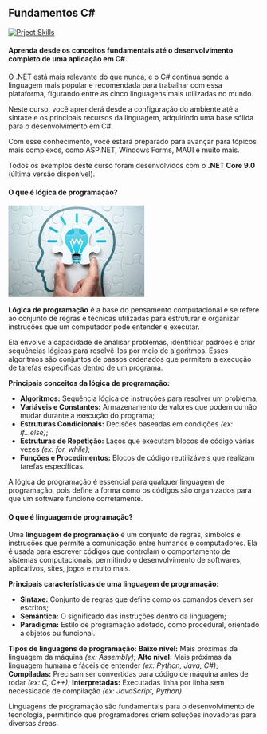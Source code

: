## Fundamentos C#
[![Prject Skills](https://skillicons.dev/icons?i=dotnet,cs)](https://skillicons.dev)

#### Aprenda desde os conceitos fundamentais até o desenvolvimento completo de uma aplicação em C#.

O .NET está mais relevante do que nunca, e o C# continua sendo a linguagem mais popular e recomendada para trabalhar com essa plataforma, figurando entre as cinco linguagens mais utilizadas no mundo.

Neste curso, você aprenderá desde a configuração do ambiente até a sintaxe e os principais recursos da linguagem, adquirindo uma base sólida para o desenvolvimento em C#.

Com esse conhecimento, você estará preparado para avançar para tópicos mais complexos, como ASP.NET, Windows Forms, MAUI e muito mais.

Todos os exemplos deste curso foram desenvolvidos com o **.NET Core 9.0** (última versão disponível).

#### O que é lógica de programação?
![](.doc/img/1-raciocinio-logico.jpg)

**Lógica de programação** é a base do pensamento computacional e se refere ao conjunto de regras e técnicas utilizadas para estruturar e 
organizar instruções que um computador pode entender e executar.

Ela envolve a capacidade de analisar problemas, identificar padrões e criar sequências lógicas para resolvê-los por meio de algoritmos. 
Esses algoritmos são conjuntos de passos ordenados que permitem a execução de tarefas específicas dentro de um programa.

**Principais conceitos da lógica de programação:**
- **Algoritmos:** Sequência lógica de instruções para resolver um problema;
- **Variáveis e Constantes:** Armazenamento de valores que podem ou não mudar durante a execução do programa;
- **Estruturas Condicionais:** Decisões baseadas em condições *(ex: if...else)*;
- **Estruturas de Repetição:** Laços que executam blocos de código várias vezes *(ex: for, while)*;
- **Funções e Procedimentos:** Blocos de código reutilizáveis que realizam tarefas específicas.

A lógica de programação é essencial para qualquer linguagem de programação, pois define a forma como os códigos são organizados 
para que um software funcione corretamente.

#### O que é linguagem de programação?
Uma **linguagem de programação** é um conjunto de regras, símbolos e instruções que permite a comunicação entre humanos e computadores. 
Ela é usada para escrever códigos que controlam o comportamento de sistemas computacionais, permitindo o desenvolvimento de softwares, 
aplicativos, sites, jogos e muito mais.

**Principais características de uma linguagem de programação:**
- **Sintaxe:** Conjunto de regras que define como os comandos devem ser escritos;
- **Semântica:** O significado das instruções dentro da linguagem;
- **Paradigma:** Estilo de programação adotado, como procedural, orientado a objetos ou funcional.

**Tipos de linguagens de programação:**
**Baixo nível:** Mais próximas da linguagem da máquina *(ex: Assembly)*;
**Alto nível:** Mais próximas da linguagem humana e fáceis de entender *(ex: Python, Java, C#)*;
**Compiladas:** Precisam ser convertidas para código de máquina antes de rodar *(ex: C, C++)*;
**Interpretadas:** Executadas linha por linha sem necessidade de compilação *(ex: JavaScript, Python)*.

Linguagens de programação são fundamentais para o desenvolvimento de tecnologia, permitindo que programadores 
criem soluções inovadoras para diversas áreas.


